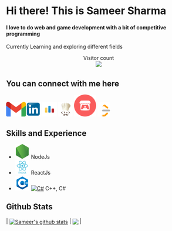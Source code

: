 # Hi there! This is Sameer Sharma
#### I love to do web and game development with a bit of competitive programming
Currently Learning and exploring different fields
<p align="center"> 
  Visitor count<br>
  <img src="https://profile-counter.glitch.me/SameerSharma-57/count.svg" />
</p>
 

## You can connect with me here

  [<img src='images\Gmail.png' alt='Gmail' height='40'>](ssjpr57@gmail.com)[<img src='images\linkedin.png' alt='linkedin' height='40'>](https://www.linkedin.com/in/sameer-sharma-673121230/)  [<img src='images\codeforces.png' alt='codeforces' height='40'>](https://codeforces.com/profile/Sameer_sharma)  [<img src='images\codechef.png' alt='codechef' height='40'>](https://www.codechef.com/users/sameer_sharma)  [<img src='images\itch.io.png' alt='itch-dot-io' height='60'>](https://itch.io/profile/sameer-sharma)  [<img src='images\LeetCode_logo_white_no_text.svg.png' alt='leetcode' height='40'>](https://leetcode.com/user3673P/)  


## Skills and Experience  
- [<img src='images\Nodejs.png' alt='NodeJs' height='40'>](https://nodejs.org/en/about) NodeJs
- [<img src='images\reactjs.png' alt='ReactJs' height='40'>](https://react.dev/) ReactJs
- [<img src='images\cpp.png' alt='C++' height='40'>](https://isocpp.org/) [<img src='images\C#.png' alt='C#' height='60'>](https://learn.microsoft.com/en-us/dotnet/csharp/) C++, C#
<!-- [<img src='images\csharp.png' alt='C Sharp' height='40'>](https://learn.microsoft.com/en-us/dotnet/csharp/) -->








## Github Stats
  | <a href="https://github.com/SameerSharma-57/github-readme-stats"><img align="center" src="https://github-readme-stats.vercel.app/api?username=SameerSharma-57&show_icons=true&include_all_commits=true&theme=buefy&hide_border=true" alt="Sameer's github stats" /></a> | <a href="https://github.com/SameerSharma-57/github-readme-stats"><img align="center" src="https://github-readme-stats.vercel.app/api/top-langs/?username=SameerSharma-57&layout=compact&theme=buefy&hide_border=true" /></a> |


